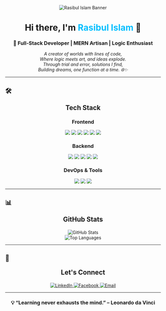 <p align="center">
  <img src="https://i.ibb.co/zGzVyVv/rasibul-2.png" alt="Rasibul Islam Banner" />
</p>

<h1 align="center">Hi there, I'm <span style="color:#00bfff;">Rasibul Islam</span> 👋</h1>

<h3 align="center">🚀 Full-Stack Developer | MERN Artisan | Logic Enthusiast</h3>

<p align="center">
  <em>
    A creator of worlds with lines of code,<br/>
    Where logic meets art, and ideas explode.<br/>
    Through trial and error, solutions I find,<br/>
    Building dreams, one function at a time. 🌐✨
  </em>
</p>

---

## 🛠️ <p align="center">Tech Stack</p>

### <p align="center"><b>Frontend</b></p>

<p align="center">
  <img src="https://img.shields.io/badge/React-%2320232a.svg?style=for-the-badge&logo=react&logoColor=%2361DAFB" />
  <img src="https://img.shields.io/badge/Next.js-%23000000.svg?style=for-the-badge&logo=next.js&logoColor=white" />
  <img src="https://img.shields.io/badge/JavaScript-%23F7DF1E.svg?style=for-the-badge&logo=javascript&logoColor=black" />
  <img src="https://img.shields.io/badge/TypeScript-%23007ACC.svg?style=for-the-badge&logo=typescript&logoColor=white" />
  <img src="https://img.shields.io/badge/Redux-%23764ABC.svg?style=for-the-badge&logo=redux&logoColor=white" />
  <img src="https://img.shields.io/badge/TailwindCSS-%2338B2AC.svg?style=for-the-badge&logo=tailwind-css&logoColor=white" />
</p>

### <p align="center"><b>Backend</b></p>

<p align="center">
  <img src="https://img.shields.io/badge/Node.js-%23339933.svg?style=for-the-badge&logo=node.js&logoColor=white" />
  <img src="https://img.shields.io/badge/Express.js-%23404d59.svg?style=for-the-badge&logo=express&logoColor=white" />
  <img src="https://img.shields.io/badge/MongoDB-%234ea94b.svg?style=for-the-badge&logo=mongodb&logoColor=white" />
  <img src="https://img.shields.io/badge/Mongoose-%23AA2929.svg?style=for-the-badge&logo=mongoose&logoColor=white" />
  <img src="https://img.shields.io/badge/PostgreSQL-%23336791.svg?style=for-the-badge&logo=postgresql&logoColor=white" />
</p>

### <p align="center"><b>DevOps & Tools</b></p>

<p align="center">
  <img src="https://img.shields.io/badge/GitHub%20Actions-%232671E5.svg?style=for-the-badge&logo=github-actions&logoColor=white" />
  <img src="https://img.shields.io/badge/VPS-%2300ADEF.svg?style=for-the-badge&logo=cloud&logoColor=white" />
  <img src="https://img.shields.io/badge/Terminus-%234D4D4D.svg?style=for-the-badge&logo=linux&logoColor=white" />
</p>

---

## 📊 <p align="center">GitHub Stats</p>

<p align="center">
  <img src="https://github-readme-stats.vercel.app/api?username=Rasibul&show_icons=true&theme=radical&hide_border=true" alt="GitHub Stats" />
  <br />
  <img src="https://github-readme-stats.vercel.app/api/top-langs/?username=Rasibul&layout=compact&theme=radical&hide_border=true" alt="Top Languages" />
</p>

---

## 🔗 <p align="center">Let's Connect</p>

<p align="center">
  <a href="https://www.linkedin.com/in/rasibul-islam-a21505257?utm_source=share&utm_campaign=share_via&utm_content=profile&utm_medium=android_app">
    <img src="https://img.shields.io/badge/LinkedIn-%230077B5.svg?style=for-the-badge&logo=linkedin&logoColor=white" alt="LinkedIn" />
  </a>
  <a href="https://www.facebook.com/rasibul.islam.313?mibextid=ZbWKwL">
    <img src="https://img.shields.io/badge/Facebook-%231877F2.svg?style=for-the-badge&logo=facebook&logoColor=white" alt="Facebook" />
  </a>
  <a href="mailto:rasibul179@gmail.com">
    <img src="https://img.shields.io/badge/Email-%23EA4335.svg?style=for-the-badge&logo=gmail&logoColor=white" alt="Email" />
  </a>
</p>

---

### <p align="center">💡 “Learning never exhausts the mind.” – Leonardo da Vinci</p>
